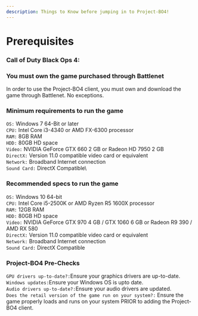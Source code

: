 ```yaml
---
description: Things to Know before jumping in to Project-BO4!
---
```


# Prerequisites

### Call of Duty Black Ops 4:

### You must own the game purchased through Battlenet

In order to use the Project-BO4 client, you must own and download the game through Battlenet. No exceptions.

### Minimum requirements to run the game

`OS:` Windows 7 64-Bit or later\
`CPU:` Intel Core i3-4340 or AMD FX-6300 processor\
`RAM:` 8GB RAM\
`HDD:` 80GB HD space\
`Video:` NVIDIA GeForce GTX 660 2 GB or Radeon HD 7950 2 GB\
`DirectX:` Version 11.0 compatible video card or equivalent\
`Network:` Broadband Internet connection\
`Sound Card:` DirectX Compatible\

### Recommended specs to run the game

`OS:` Windows 10 64-bit\
`CPU:` Intel Core i5-2500K or AMD Ryzen R5 1600X processor\
`RAM:` 12GB RAM\
`HDD:` 80GB HD space\
`Video:` NVIDIA GeForce GTX 970 4 GB / GTX 1060 6 GB or Radeon R9 390 / AMD RX 580\
`DirectX:` Version 11.0 compatible video card or equivalent\
`Network:` Broadband Internet connection\
`Sound Card:` DirectX Compatible


### Project-BO4 Pre-Checks


`GPU drivers up-to-date?:`Ensure your graphics drivers are up-to-date.\
`Windows updates:`Ensure your Windows OS is upto date.\
`Audio drivers up-to-date?:`Ensure your audio drivers are updated.\
`Does the retail version of the game run on your system?:` Ensure the game properly loads and runs on your system PRIOR to adding the Project-BO4 client.




